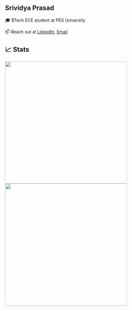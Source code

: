 ## Srividya Prasad

🎓 BTech ECE student at PES University

📫 Reach out at
  [LinkedIn](https://www.linkedin.com/in/srividyaprasad/), [Email](mailto:srividyaprasad3@gmail.com)          

## 📈 Stats
<div align="left">
 <img src="https://streak-stats.demolab.com?user=srividyaprasad" width="400">
 </div>

<!-- <div align="left">
  <img src="https://github-stats-alpha.vercel.app/api?username=srividyaprasad" width="400">
</div>

<div align="left">
  <img src="http://github-profile-summary-cards.vercel.app/api/cards/repos-per-language?username=srividyaprasad" width="400">
</div>
-->

<div align="left">
  <img src="http://github-profile-summary-cards.vercel.app/api/cards/most-commit-language?username=srividyaprasad" width="400">
</div>
<!--
Profile Views
<div align="left">
  <img src="https://profile-counter.glitch.me/srividyaprasad/count.svg" width="400"/>
</div>
